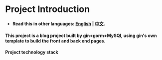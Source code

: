 # Project Introduction
* **Read this in other languages: [English](README_en.md) | [中文](README.md).**
#### This project is a blog project built by gin+gorm+MySQl, using gin's own template to build the front and back end pages.
#### Project technology stack
